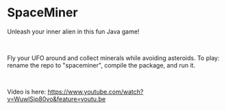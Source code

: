 # SpaceMiner
Unleash your inner alien in this fun Java game!

&nbsp;

Fly your UFO around and collect minerals while avoiding asteroids. To play: rename the repo to "spaceminer", compile the package, and run it.

&nbsp;

Video is here: https://www.youtube.com/watch?v=WuwlSjp80vo&feature=youtu.be
